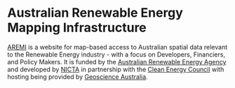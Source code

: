 
Australian Renewable Energy Mapping Infrastructure
==================================================

[AREMI](http://nationalmap.gov.au/renewables) is a website for map-based access to Australian spatial data relevant to the Renewable Energy industry - with a focus on Developers, Financiers, and Policy Makers. It is funded by the [Australian Renewable Energy Agency](http://arena.gov.au/) and developed by [NICTA](http://www.nicta.com.au/) in partnership with the [Clean Energy Council](https://www.cleanenergycouncil.org.au/) with hosting being provided by [Geoscience Australia](http://www.ga.gov.au/).
